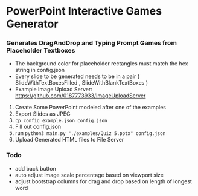 # PowerPoint Interactive Games Generator

### Generates DragAndDrop and Typing Prompt Games from Placeholder Textboxes

- The background color for placeholder rectangles must match the hex string in config.json
- Every slide to be generated needs to be in a pair ( SlideWithTextBoxesFilled , SlideWithBlankTextBoxes )
- Example Image Upload Server: https://github.com/0187773933/ImageUploadServer

1. Create Some PowerPoint modeled after one of the examples
2. Export Slides as JPEG
3. `cp config_example.json config.json`
4. Fill out config.json
5. run `python3 main.py "./examples/Quiz 5.pptx" config.json`
6. Upload Generated HTML files to File Server


### Todo
- add back button
- auto adjust image scale percentage based on viewport size
- adjust bootstrap columns for drag and drop based on length of longest word